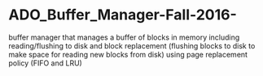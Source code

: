 # ADO_Buffer_Manager-Fall-2016-
buffer manager that manages a buffer of blocks in memory including reading/flushing to disk and block replacement (flushing blocks to disk to make space for reading new blocks from disk) using page replacement policy (FIFO and LRU)
